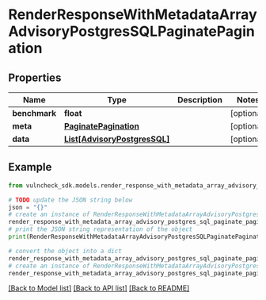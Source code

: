 # RenderResponseWithMetadataArrayAdvisoryPostgresSQLPaginatePagination


## Properties

Name | Type | Description | Notes
------------ | ------------- | ------------- | -------------
**benchmark** | **float** |  | [optional] 
**meta** | [**PaginatePagination**](PaginatePagination.md) |  | [optional] 
**data** | [**List[AdvisoryPostgresSQL]**](AdvisoryPostgresSQL.md) |  | [optional] 

## Example

```python
from vulncheck_sdk.models.render_response_with_metadata_array_advisory_postgres_sql_paginate_pagination import RenderResponseWithMetadataArrayAdvisoryPostgresSQLPaginatePagination

# TODO update the JSON string below
json = "{}"
# create an instance of RenderResponseWithMetadataArrayAdvisoryPostgresSQLPaginatePagination from a JSON string
render_response_with_metadata_array_advisory_postgres_sql_paginate_pagination_instance = RenderResponseWithMetadataArrayAdvisoryPostgresSQLPaginatePagination.from_json(json)
# print the JSON string representation of the object
print(RenderResponseWithMetadataArrayAdvisoryPostgresSQLPaginatePagination.to_json())

# convert the object into a dict
render_response_with_metadata_array_advisory_postgres_sql_paginate_pagination_dict = render_response_with_metadata_array_advisory_postgres_sql_paginate_pagination_instance.to_dict()
# create an instance of RenderResponseWithMetadataArrayAdvisoryPostgresSQLPaginatePagination from a dict
render_response_with_metadata_array_advisory_postgres_sql_paginate_pagination_from_dict = RenderResponseWithMetadataArrayAdvisoryPostgresSQLPaginatePagination.from_dict(render_response_with_metadata_array_advisory_postgres_sql_paginate_pagination_dict)
```
[[Back to Model list]](../README.md#documentation-for-models) [[Back to API list]](../README.md#documentation-for-api-endpoints) [[Back to README]](../README.md)


